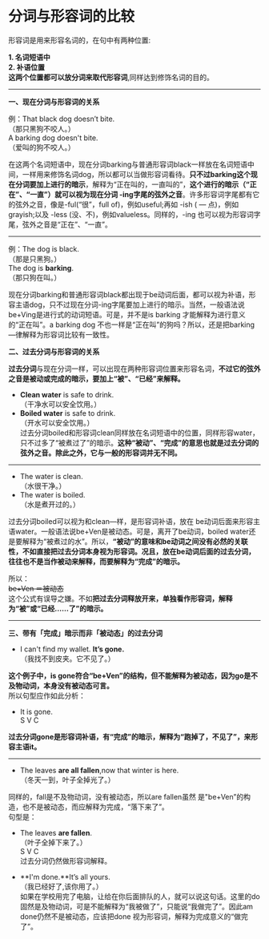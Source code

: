 # 分词与形容词的比较

形容词是用来形容名词的，在句中有两种位置:  

**1. 名词短语中**  
**2. 补语位置**  
**这两个位置都可以放分词来取代形容词**,同样达到修饰名词的目的。  


---


**一、现在分词与形容词的关系**  

例：That black dog doesn’t bite.  
（那只黑狗不咬人。）  
A barking dog doesn't bite.  
（爱叫的狗不咬人。）  

在这两个名词短语中，现在分词barking与普通形容词black一样放在名词短语中间，一样用来修饰名词dog，所以都可以当做形容词看待。**只不过barking这个现在分词要加上进行的暗示**，解释为“正在叫的，一直叫的”，**这个进行的暗示（“正在”、“一直”）就可以视为现在分词 -ing字尾的弦外之音**。许多形容词字尾都有它的弦外之音，像是-ful(“很”，full of)，例如useful;再如 -ish ( — 点)，例如grayish;以及 -less (没、不)，例如valueless。同样的，-ing 也可以视为形容词字尾，弦外之音是“正在”、“一直”。  


---


例：The dog is black.  
（那是只黑狗。）  
The dog is **barking**.  
（那只狗在叫。）  

现在分词barking和普通形容词black都出现于be动词后面，都可以视为补语，形容主语dog，只不过现在分词-ing字尾要加上进行的暗示。当然，一般语法说be+Ving是进行式的动词短语。可是，并不是is barking 才能解释为进行意义的“正在叫”。a barking dog 不也一样是“正在叫”的狗吗？所以，还是把barking—律解释为形容词比较有一致性。  

**二、过去分词与形容词的关系**  

**过去分词**与现在分词一样，可以出现在两种形容词位置来形容名词，**不过它的弦外之音是被动或完成的暗示，要加上“被”、“已经”来解释。**   

- **Clean water** is safe to drink.  
（干净水可以安全饮用。）  
- **Boiled water** is safe to drink.  
（开水可以安全饮用。）  
过去分词boiled和形容词clean同样放在名词短语中的位置，同样形容water，只不过多了“被煮过了”的暗示。**这种“被动”、“完成”的意思也就是过去分词的弦外之音。除此之外，它与一般的形容词并无不同。**  

----

- The water is clean.  
（水很干净。）  
- The water is boiled.  
（水是煮开过的。）  

过去分词boiled可以视为和clean—样，是形容词补语，放在 be动词后面来形容主语water。一般语法说be+Ven是被动态。可是，离开了be动词，boiled water还是要解释为“被煮过的水”。所以，**“被动”的意味和be动词之间没有必然的关联性，不如直接把过去分词本身视为形容词。况且，放在be动词后面的过去分词，往往也不是当作被动来解释，而要解释为“完成”的暗示。**  

所以：  
~~be+Ven ＝被动态~~  
这个公式有误导之嫌。不如**把过去分词释放开来，单独看作形容词，解释为“被”或“已经……了”的暗示。**


---


**三、带有「完成」暗示而非「被动态」的过去分词**  

- I can't find my wallet. **It’s gone.**  
（我找不到皮夹。它不见了。）  

**这个例子中，is gone符合“be+Ven”的结构，但不能解释为被动态，因为go是不及物动词，本身没有被动态可言。**  
所以句型应作如此分析： 

- It is gone.  
S V C  

**过去分词gone是形容词补语，有“完成”的暗示，解释为“跑掉了，不见了”，来形容主语it。**  

----  

- The leaves **are all fallen**,now that winter is here.  
（冬天一到，叶子全掉光了。）

同样的，fall是不及物动词，没有被动态，所以are fallen虽然 是"be+Ven”的构造，也不是被动态，而应解释为完成，“落下来了”。  
句型是：  

- The leaves **are fallen**.  
（叶子全掉下来了。）  
S V C  
过去分词仍然做形容词解释。  

- **I'm done.**It’s all yours.  
（我已经好了,该你用了。）  
如果在学校用完了电脑，让给在你后面排队的人，就可以说这句话。这里的do固然是及物动词，可是不能解释为“我被做了”，只能说“我做完了”。因此am done仍然不是被动态，应该把done 视为形容词，解释为完成意义的“做完了”。  